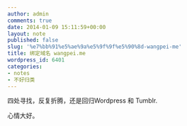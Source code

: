 ```yaml
---
author: admin
comments: true
date: 2014-01-09 15:11:59+00:00
layout: note
published: false
slug: '%e7%bb%91%e5%ae%9a%e5%9f%9f%e5%90%8d-wangpei-me'
title: 绑定域名 wangpei.me
wordpress_id: 6401
categories:
- notes
- 不好归类
---
```


四处寻找，反复折腾，还是回归Wordpress 和 Tumblr.

心情大好。
